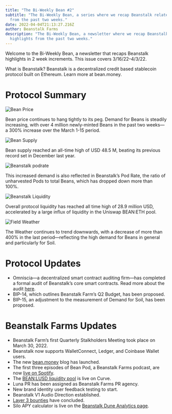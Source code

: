```yaml
---
title: "The Bi-Weekly Bean #2"
subtitle: "The Bi-Weekly Bean, a series where we recap Beanstalk related news
  from the past two weeks."
date: 2022-04-04T21:13:27.216Z
author: Beanstalk Farms
description: "The Bi-Weekly Bean, a newsletter where we recap Beanstalk’s
  highlights from the past two weeks."
---
```

Welcome to the Bi-Weekly Bean, a newsletter that recaps Beanstalk highlights in 2 week increments. This issue covers 3/16/22–4/3/22.

What is Beanstalk? Beanstalk is a decentralized credit based stablecoin protocol built on Ethereum. Learn more at bean.money.

# **Protocol Summary**

![Bean Price](/assets/uploads/bw2-bean-price-.png)

Bean price continues to hang tightly to its peg. Demand for Beans is steadily increasing, with over 4 million newly-minted Beans in the past two weeks—a 300% increase over the March 1-15 period.

![Bean Supply](/assets/uploads/bw2-bean-supply.png)

Bean supply reached an all-time high of USD 48.5 M, beating its previous record set in December last year.

![Beanstalk podrate](/assets/uploads/bw2-beanstalk-pod-rate.png)

This increased demand is also reflected in Beanstalk’s Pod Rate, the ratio of unharvested Pods to total Beans, which has dropped down more than 100%.

![Beanstalk Liquidity](/assets/uploads/bw2-beanstalk-liquidity.png)

Overall protocol liquidity has reached all time high of 28.9 million USD, accelerated by a large influx of liquidity in the Uniswap BEAN:ETH pool.

![Field Weather](/assets/uploads/bw2-weather.png)

The Weather continues to trend downwards, with a decrease of more than 400% in the last period—reflecting the high demand for Beans in general and particularly for Soil.

# **Protocol Updates**

* Omniscia—a decentralized smart contract auditing firm—has completed a formal audit of Beanstalk’s core smart contracts. Read more about the audit [here](https://bean.money/blog/omniscia-audit-of-beanstalk-completed).
* BIP-14, which outlines Beanstalk Farm’s Q2 Budget, has been proposed.
* BIP-15, an adjustment to the measurement of Demand for Soil, has been proposed.

# Beanstalk Farms **Updates**

* Beanstalk Farm’s first Quarterly Stalkholders Meeting took place on March 30, 2022.
* Beanstalk now supports WalletConnect, Ledger, and Coinbase Wallet users.
* The new [bean.money](http://bean.money/) blog has launched.
* The first three episodes of Bean Pod, a Beanstalk Farms podcast, are now [live on Spotify](https://anchor.fm/thebeanpodpodcast).
* The [BEAN:LUSD liquidity pool](https://curve.fi/factory/103) is live on Curve.
* Luna PR has been assigned as Beanstalk Farms PR agency.
* New brand identity user feedback testing to start.
* Beanstalk V1 Audio Direction established.
* [Layer 3 bounties](https://beta.layer3.xyz/communities/beanstalk) have concluded.
* Silo APY calculator is live on the [Beanstalk Dune Analytics page](https://dune.xyz/tbiq/Beanstalk-Silo-APY-Calculator).